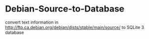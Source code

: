 # Debian-Source-to-Database

convert text information in http://ftp.ca.debian.org/debian/dists/stable/main/source/ to SQLite 3 database
